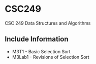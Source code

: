 # CSC249
CSC 249 Data Structures and Algorithms

## Include Information
- M3T1 - Basic Selection Sort
- M3Lab1 - Revisions of Selection Sort
